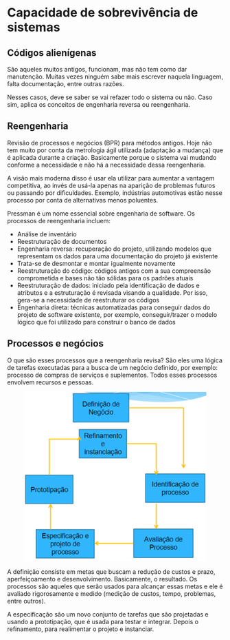 # Capacidade de sobrevivência de sistemas

## Códigos alienígenas&#x20;

São aqueles muitos antigos, funcionam, mas não tem como dar manutenção. Muitas vezes ninguém sabe mais escrever naquela linguagem, falta documentação, entre outras razões.&#x20;

Nesses casos, deve se saber se vai refazer todo o sistema ou não. Caso sim, aplica os conceitos de engenharia reversa ou reengenharia.&#x20;

&#x20;

## Reengenharia&#x20;

Revisão de processos e negócios (BPR) para métodos antigos. Hoje não tem muito por conta da metrologia ágil utilizada (adaptação a mudança) que é aplicada durante a criação. Basicamente porque o sistema vai mudando conforme a necessidade e não há a necessidade dessa reengenharia.&#x20;

A visão mais moderna disso é usar ela utilizar para aumentar a vantagem competitiva, ao invés de usá-la apenas na aparição de problemas futuros ou passando por dificuldades. Exemplo, indústrias automotivas estão nesse processo por conta de alternativas menos poluentes.&#x20;

Pressman é um nome essencial sobre engenharia de software. Os processos de reengenharia incluem:&#x20;

* Análise de inventário&#x20;
* Reestruturação de documentos&#x20;
* Engenharia reversa: recuperação do projeto, utilizando modelos que representam os dados para uma documentação do projeto já existente &#x20;
* Trata-se de desmontar e montar igualmente novamente&#x20;
* Reestruturação do código: códigos antigos com a sua compreensão comprometida e bases não tão sólidas para os padrões atuais&#x20;
* Reestruturação de dados: iniciado pela identificação de dados e atributos e a estruturação é revisada visando a qualidade. Por isso, gera-se a necessidade de reestruturar os códigos&#x20;
* Engenharia direta: técnicas automatizadas para conseguir dados do projeto de software existente, por exemplo, conseguir/trazer o modelo lógico que foi utilizado para construir o banco de dados&#x20;

## Processos e negócios&#x20;

O que são esses processos que a reengenharia revisa? São eles uma lógica de tarefas executadas para a busca de um negócio definido, por exemplo: processo de compras de serviços e suplementos. Todos esses processos envolvem recursos e pessoas.&#x20;

<figure><img src="../../.gitbook/assets/ciclo prototipação.png" alt=""><figcaption></figcaption></figure>

A definição consiste em metas que buscam a redução de custos e prazo, aperfeiçoamento e desenvolvimento. Basicamente, o resultado. Os processos são aqueles que serão usados para alcançar essas metas e ele é avaliado rigorosamente e medido (medição de custos, tempo, problemas, entre outros).&#x20;

A especificação são um novo conjunto de tarefas que são projetadas e usando a prototipação, que é usada para testar e integrar. Depois o refinamento, para realimentar o projeto e instanciar.&#x20;

